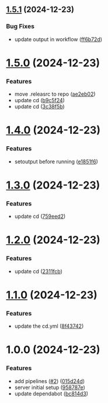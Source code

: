 ## [1.5.1](https://github.com/yassinebk/golang-ci-cd/compare/v1.5.0...v1.5.1) (2024-12-23)


### Bug Fixes

* update output in workflow ([ff6b72d](https://github.com/yassinebk/golang-ci-cd/commit/ff6b72de6dabecf7900c0e0427af3f41a3d481f9))

# [1.5.0](https://github.com/yassinebk/golang-ci-cd/compare/v1.4.0...v1.5.0) (2024-12-23)


### Features

* move .releasrc to repo ([ae2eb02](https://github.com/yassinebk/golang-ci-cd/commit/ae2eb023d327a176ae7bac9ffef1483295d21735))
* update cd ([b9c5f24](https://github.com/yassinebk/golang-ci-cd/commit/b9c5f248f3976cdbb34510269487d840d63a6381))
* update cd ([3c38f5b](https://github.com/yassinebk/golang-ci-cd/commit/3c38f5becac1481d07ef2559dc826ccb421088c7))

# [1.4.0](https://github.com/yassinebk/golang-ci-cd/compare/v1.3.0...v1.4.0) (2024-12-23)


### Features

* setoutput before running ([e1851f6](https://github.com/yassinebk/golang-ci-cd/commit/e1851f67b8149c5ba9020216da5d634121ad1d9a))

# [1.3.0](https://github.com/yassinebk/golang-ci-cd/compare/v1.2.0...v1.3.0) (2024-12-23)


### Features

* update cd ([759eed2](https://github.com/yassinebk/golang-ci-cd/commit/759eed23726ffddd1738dba971306508321e2b48))

# [1.2.0](https://github.com/yassinebk/golang-ci-cd/compare/v1.1.0...v1.2.0) (2024-12-23)


### Features

* update cd ([2311fcb](https://github.com/yassinebk/golang-ci-cd/commit/2311fcbf6c354cb97b8d3c01f3391aa88e62456a))

# [1.1.0](https://github.com/yassinebk/golang-ci-cd/compare/v1.0.0...v1.1.0) (2024-12-23)


### Features

* update the cd.yml ([8f43742](https://github.com/yassinebk/golang-ci-cd/commit/8f437421b53450e1432d93dcd2c5c682ad61533f))

# 1.0.0 (2024-12-23)


### Features

* add pipelines ([#2](https://github.com/yassinebk/golang-ci-cd/issues/2)) ([015d24d](https://github.com/yassinebk/golang-ci-cd/commit/015d24d7ca59054e7241f4fc292929b7b0acd4b9))
* server initial setup ([958787e](https://github.com/yassinebk/golang-ci-cd/commit/958787e8b428174a0f3a816a6b3b35805ee62842))
* update dependabot ([bc814d3](https://github.com/yassinebk/golang-ci-cd/commit/bc814d38c3fa5ef38afc492887a5fcb9969fa074))
